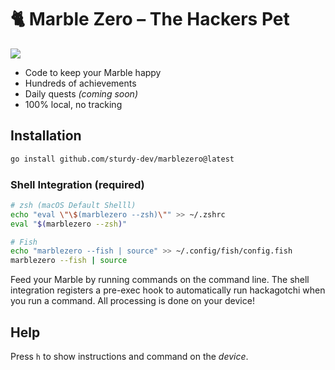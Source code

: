 # 🐈 Marble Zero – The Hackers Pet

![](./demo/intro.gif)

* Code to keep your Marble happy
* Hundreds of achievements
* Daily quests _(coming soon)_
* 100% local, no tracking

## Installation

```bash
go install github.com/sturdy-dev/marblezero@latest
```

### Shell Integration (required)

```bash
# zsh (macOS Default Shelll)
echo "eval \"\$(marblezero --zsh)\"" >> ~/.zshrc
eval "$(marblezero --zsh)"

# Fish
echo "marblezero --fish | source" >> ~/.config/fish/config.fish
marblezero --fish | source
```

Feed your Marble by running commands on the command line. The shell integration registers a pre-exec hook to automatically run hackagotchi when you run a command. All processing is done on your device! 

## Help

Press `h` to show instructions and command on the _device_. 
